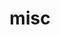 ---
layout: page
title: misc
nav: true
nav_order: 4
dropdown: true
children: 
    # - title: Immanent Life
    #   permalink: /misc/immanent-life
    # - title: Reading List
    #   permalink: /misc/reading_list
    # - title: Listening List
    #   permalink: /misc/listening_list
    - title: Season 3, Episode 1
      permalink: /misc/season-3-episode-1
    - title: History, Listed
      permalink: /misc/history-listed
    - title: Recreational Math
      permalink: /misc/recmath
    # - title: Mini-Cambridge
    #   permalink: /misc/mini-cambridge
    # - title: Basic Propositions
    #   permalink: /misc/basic-propositions
    # - title: Minima Moralia
    #   permalink: /misc/minima-moralia
    #- title: Trip Without a Ticket
    #  permalink: /misc/trip-without-a-ticket
---